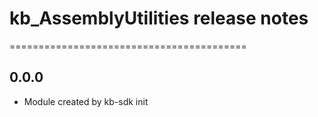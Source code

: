 # kb_AssemblyUtilities release notes
=========================================

0.0.0
-----
* Module created by kb-sdk init
